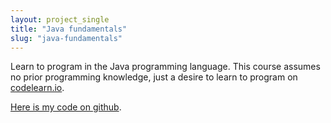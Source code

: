 ```yaml
---
layout: project_single
title: "Java fundamentals"
slug: "java-fundamentals"
---
```

Learn to program in the Java programming language.
This course assumes no prior programming knowledge, just a desire to learn to program on [codelearn.io](https://codelearn.io/certification/y2e3nwq5).  

[Here is my code on github](https://github.com/vegetaz/JavaFundamentalsCodeLearnIO).